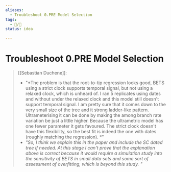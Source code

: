 ```yaml
---
aliases:
  - Troubleshoot 0.PRE Model Selection
tags:
  - 📝/🌱
status: idea

---
```


# Troubleshoot 0.PRE Model Selection

> [[Sebastian Duchene]]:
> - "*The problem is that the root-to-tip regression looks good, BETS using a strict clock supports temporal signal, but not using a relaxed clock, which is unheard of.  I ran 5 replicates using dates and without under the relaxed clock and this model still doesn't support temporal signal. I am pretty sure that it comes down to the very small size of the tree and it strong ladder-like pattern. Ultrameterising it can be done by making the among branch rate variation be just a little higher. Because the ultrametric model has one fewer parameter it gets favoured. The strict clock doesn't have this flexibility, so the best fit is indeed the one with dates (roughly matching the regression). *"
>  - *"So, I think we explain this in the paper and include the SC dated tree if needed. At this stage I can't prove that the explanation above is correct because it would require a simulation study into the sensitivity of BETS in small data sets and some sort of assessment of overfitting, which is beyond this study. "*
